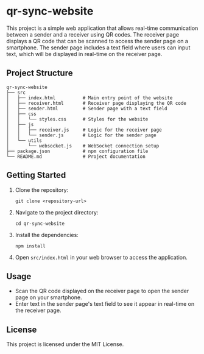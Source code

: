 # qr-sync-website

This project is a simple web application that allows real-time communication between a sender and a receiver using QR codes. The receiver page displays a QR code that can be scanned to access the sender page on a smartphone. The sender page includes a text field where users can input text, which will be displayed in real-time on the receiver page.

## Project Structure

```
qr-sync-website
├── src
│   ├── index.html          # Main entry point of the website
│   ├── receiver.html       # Receiver page displaying the QR code
│   ├── sender.html         # Sender page with a text field
│   ├── css
│   │   └── styles.css      # Styles for the website
│   ├── js
│   │   ├── receiver.js     # Logic for the receiver page
│   │   └── sender.js       # Logic for the sender page
│   └── utils
│       └── websocket.js    # WebSocket connection setup
├── package.json            # npm configuration file
└── README.md               # Project documentation
```

## Getting Started

1. Clone the repository:
   ```
   git clone <repository-url>
   ```

2. Navigate to the project directory:
   ```
   cd qr-sync-website
   ```

3. Install the dependencies:
   ```
   npm install
   ```

4. Open `src/index.html` in your web browser to access the application.

## Usage

- Scan the QR code displayed on the receiver page to open the sender page on your smartphone.
- Enter text in the sender page's text field to see it appear in real-time on the receiver page.

## License

This project is licensed under the MIT License.